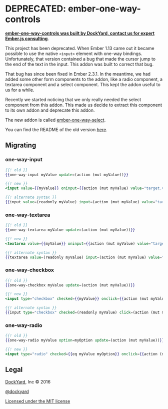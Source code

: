 # DEPRECATED: ember-one-way-controls

**[ember-one-way-controls was built by DockYard, contact us for expert Ember.js consulting](https://dockyard.com/ember-consulting)**.

This project has been deprecated. When Ember 1.13 came out it became possible to
use the native `<input>` element with one-way bindings. Unfortunately, that
version contained a bug that made the cursor jump to the end of the text in the
input. This addon was built to correct that bug.

That bug has since been fixed in Ember 2.3.1. In the meantime, we had added
some other form components to the addon, like a radio component, a textarea
component and a select component. This kept the addon useful to us for a while.

Recently we started noticing that we only really needed the select component
from this addon. This made us decide to extract this component to its own
addon and deprecate this addon.

The new addon is called [ember-one-way-select](https://github.com/DockYard/ember-one-way-select).

You can find the README of the old version [here](https://github.com/DockYard/ember-one-way-controls/blob/1e57a70bba221999a8cf7439c1a34a46a86d67b2/README.md).

## Migrating

### one-way-input

```hbs
{{! old }}
{{one-way-input myValue update=(action (mut myValue))}}

{{! new }}
<input value={{myValue}} oninput={{action (mut myValue) value="target.value"}}>

{{! alternate syntax }}
{{input value=(readonly myValue) input=(action (mut myValue) value="target.value")}}
```

### one-way-textarea

```hbs
{{! old }}
{{one-way-textarea myValue update=(action (mut myValue))}}

{{! new }}
<textarea value={{myValue}} oninput={{action (mut myValue) value="target.value"}}></textarea>

{{! alternate syntax }}
{{textarea value=(readonly myValue) input=(action (mut myValue) value="target.value")}}
```

### one-way-checkbox

```hbs
{{! old }}
{{one-way-checkbox myValue update=(action (mut myValue))}}

{{! new }}
<input type="checkbox" checked={{myValue}} onclick={{action (mut myValue) value="target.checked"}}>

{{! alternate syntax }}
{{input type="checkbox" checked=(readonly myValue) click=(action (mut myValue) value="target.checked")}}
```

### one-way-radio

```hbs
{{! old }}
{{one-way-radio myValue option=myOption update=(action (mut myValue))}}

{{! new }}
<input type="radio" checked={{eq myValue myOption}} onclick={{action (mut myValue) myOption}}>
```

## Legal

[DockYard](http://dockyard.com/ember-consulting), Inc &copy; 2016

[@dockyard](http://twitter.com/dockyard)

[Licensed under the MIT license](http://www.opensource.org/licenses/mit-license.php)
